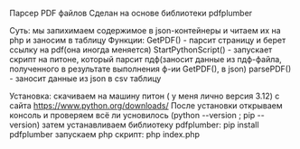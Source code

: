 Парсер PDF файлов
Сделан на основе библиотеки pdfplumber

Суть: мы запихимаем содержимое в json-контейнеры и читаем их на php и заносим в таблицу
Функции:
GetPDF() - парсит страницу и берет ссылку на pdf(она иногда меняется)
StartPythonScript() - запускает скрипт на питоне, который парсит пдф(заносит данные из пдф-файла, полученного в результате выполнения ф-ии GetPDF(), в json)
parsePDF() - заносит данные из json в csv таблицу


Установка:
скачиваем на машину питон ( у меня лично версия 3.12) с сайта https://www.python.org/downloads/
После установки открываем консоль и проверяем всё ли усновилось (python --version ; pip --version)
затем устанавливаем библиотеку pdfplumber: pip install pdfplumber
запускаем php скрипт: php index.php
